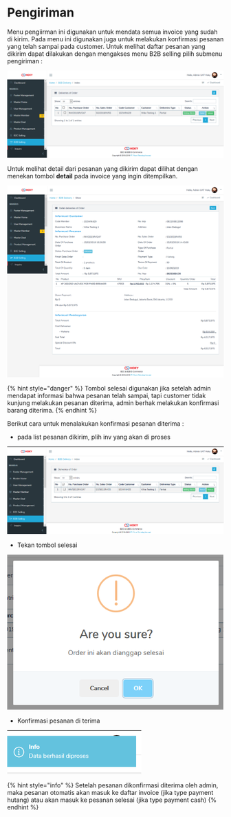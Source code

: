 # Pengiriman

Menu pengiirman ini digunakan untuk mendata semua invoice yang sudah di kirim. Pada menu ini digunakan juga untuk melakukan konfirmasi pesanan yang telah sampai pada customer. Untuk melihat daftar pesanan yang dikirim dapat dilakukan dengan mengakses menu B2B selling pilih submenu pengiriman :

![](../../.gitbook/assets/image%20%2857%29.png)

Untuk melihat detail dari pesanan yang dikirim dapat dilihat dengan menekan tombol **detail** pada invoice yang ingin ditempilkan.

![](../../.gitbook/assets/image%20%2838%29.png)

{% hint style="danger" %}
Tombol selesai digunakan jika setelah admin mendapat informasi bahwa pesanan telah sampai, tapi customer tidak kunjung melakukan pesanan diterima, admin berhak melakukan konfirmasi barang diterima.
{% endhint %}

Berikut cara untuk menalakukan konfirmasi pesanan diterima :

* pada list pesanan dikirim, plih inv yang akan di proses

![](../../.gitbook/assets/image%20%2852%29.png)

* Tekan tombol selesai

![](../../.gitbook/assets/image%20%28260%29.png)

* Konfirmasi pesanan di terima

![](../../.gitbook/assets/image%20%284%29.png)

{% hint style="info" %}
Setelah pesanan dikonfirmasi diterima oleh admin, maka pesanan otomatis akan masuk ke daftar invoice \(jika type payment hutang\) atau akan masuk ke pesanan selesai \(jika type payment cash\)
{% endhint %}

